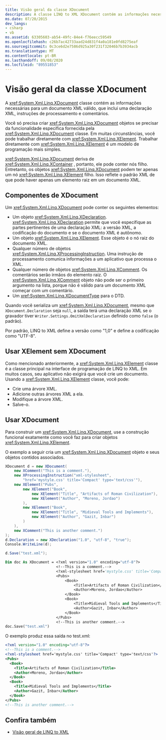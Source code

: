 ```yaml
---
title: Visão geral da classe XDocument
description: A classe LINQ to XML XDocument contém as informações necessárias para um documento XML válido. Em muitos casos, você não precisa da funcionalidade de um objeto XDocument e pode usar um objeto XElement em vez disso.
ms.date: 07/20/2015
dev_langs:
- csharp
- vb
ms.assetid: 63305603-ab54-49fc-84e4-f76eecc59549
ms.openlocfilehash: c26b7ac42733aad24d831f4a0a181e0fd8275eaf
ms.sourcegitcommit: 0c3ce6d2e7586d925a30f231f32046b7b3934acb
ms.translationtype: MT
ms.contentlocale: pt-BR
ms.lasthandoff: 09/08/2020
ms.locfileid: "89551853"
---
```

# <a name="xdocument-class-overview"></a>Visão geral da classe XDocument

A <xref:System.Xml.Linq.XDocument> classe contém as informações necessárias para um documento XML válido, que inclui uma declaração XML, instruções de processamento e comentários.

Você só precisa criar <xref:System.Xml.Linq.XDocument> objetos se precisar da funcionalidade específica fornecida pela <xref:System.Xml.Linq.XDocument> classe. Em muitas circunstâncias, você pode trabalhar diretamente com <xref:System.Xml.Linq.XElement>. Trabalhar diretamente com <xref:System.Xml.Linq.XElement> é um modelo de programação mais simples.

<xref:System.Xml.Linq.XDocument> deriva de <xref:System.Xml.Linq.XContainer> , portanto, ele pode conter nós filho. Entretanto, os objetos <xref:System.Xml.Linq.XDocument> podem ter apenas um nó <xref:System.Xml.Linq.XElement> filho. Isso reflete o padrão XML de que pode haver apenas um elemento raiz em um documento XML.

## <a name="components-of-xdocument"></a>Componentes de XDocument

Um <xref:System.Xml.Linq.XDocument> pode conter os seguintes elementos:

- Um objeto <xref:System.Xml.Linq.XDeclaration>. <xref:System.Xml.Linq.XDeclaration> permite que você especifique as partes pertinentes de uma declaração XML: a versão XML, a codificação do documento e se o documento XML é autônomo.
- Um objeto <xref:System.Xml.Linq.XElement>. Esse objeto é o nó raiz do documento XML.
- Qualquer número de objetos <xref:System.Xml.Linq.XProcessingInstruction>. Uma instrução de processamento comunica informações a um aplicativo que processa o XML.
- Qualquer número de objetos <xref:System.Xml.Linq.XComment>. Os comentários serão irmãos do elemento raiz. O <xref:System.Xml.Linq.XComment> objeto não pode ser o primeiro argumento na lista, porque não é válido para um documento XML começar com um comentário.
- Um <xref:System.Xml.Linq.XDocumentType> para o DTD.

Quando você serializa um <xref:System.Xml.Linq.XDocument>, mesmo que `XDocument.Declaration` seja `null`, a saída terá uma declaração XML se o gravador tiver `Writer.Settings.OmitXmlDeclaration` definido como `false` (o padrão).

Por padrão, LINQ to XML define a versão como "1,0" e define a codificação como "UTF-8".

## <a name="use-xelement-without-xdocument"></a>Usar XElement sem XDocument

Como mencionado anteriormente, a <xref:System.Xml.Linq.XElement> classe é a classe principal na interface de programação de LINQ to XML. Em muitos casos, seu aplicativo não exigirá que você crie um documento. Usando a <xref:System.Xml.Linq.XElement> classe, você pode:

- Crie uma árvore XML.
- Adicione outras árvores XML a ela.
- Modifique a árvore XML.
- Salve-o.

## <a name="use-xdocument"></a>Usar XDocument

Para construir um <xref:System.Xml.Linq.XDocument>, use a construção funcional exatamente como você faz para criar objetos <xref:System.Xml.Linq.XElement>.

O exemplo a seguir cria um <xref:System.Xml.Linq.XDocument> objeto e seus objetos contidos associados.

```csharp
XDocument d = new XDocument(
    new XComment("This is a comment."),
    new XProcessingInstruction("xml-stylesheet",
        "href='mystyle.css' title='Compact' type='text/css'"),
    new XElement("Pubs",
        new XElement("Book",
            new XElement("Title", "Artifacts of Roman Civilization"),
            new XElement("Author", "Moreno, Jordao")
        ),
        new XElement("Book",
            new XElement("Title", "Midieval Tools and Implements"),
            new XElement("Author", "Gazit, Inbar")
        )
    ),
    new XComment("This is another comment.")
);
d.Declaration = new XDeclaration("1.0", "utf-8", "true");
Console.WriteLine(d);

d.Save("test.xml");
```

```vb
Dim doc As XDocument = <?xml version="1.0" encoding="utf-8"?>
                       <!--This is a comment.-->
                       <?xml-stylesheet href='mystyle.css' title='Compact' type='text/css'?>
                       <Pubs>
                           <Book>
                               <Title>Artifacts of Roman Civilization</Title>
                               <Author>Moreno, Jordao</Author>
                           </Book>
                           <Book>
                               <Title>Midieval Tools and Implements</Title>
                               <Author>Gazit, Inbar</Author>
                           </Book>
                       </Pubs>
                       <!--This is another comment.-->
doc.Save("test.xml")
```

O exemplo produz essa saída no test.xml:

```xml
<?xml version="1.0" encoding="utf-8"?>
<!--This is a comment.-->
<?xml-stylesheet href='mystyle.css' title='Compact' type='text/css'?>
<Pubs>
  <Book>
    <Title>Artifacts of Roman Civilization</Title>
    <Author>Moreno, Jordao</Author>
  </Book>
  <Book>
    <Title>Midieval Tools and Implements</Title>
    <Author>Gazit, Inbar</Author>
  </Book>
</Pubs>
<!--This is another comment.-->
```

## <a name="see-also"></a>Confira também

- [Visão geral de LINQ to XML](linq-xml-overview.md)
